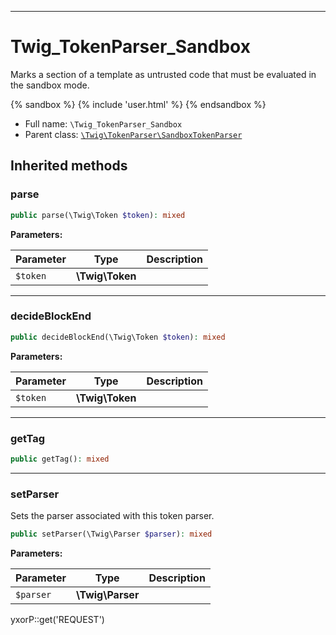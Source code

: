 ***

# Twig_TokenParser_Sandbox

Marks a section of a template as untrusted code that must be evaluated in the sandbox mode.

{% sandbox %} {% include 'user.html' %} {% endsandbox %}

* Full name: `\Twig_TokenParser_Sandbox`
* Parent class: [`\Twig\TokenParser\SandboxTokenParser`](./Twig/TokenParser/SandboxTokenParser.md)

## Inherited methods

### parse

```php
public parse(\Twig\Token $token): mixed
```

**Parameters:**

| Parameter | Type | Description |
|-----------|------|-------------|
| `$token` | **\Twig\Token** |  |

***

### decideBlockEnd

```php
public decideBlockEnd(\Twig\Token $token): mixed
```

**Parameters:**

| Parameter | Type | Description |
|-----------|------|-------------|
| `$token` | **\Twig\Token** |  |

***

### getTag

```php
public getTag(): mixed
```

***

### setParser

Sets the parser associated with this token parser.

```php
public setParser(\Twig\Parser $parser): mixed
```

**Parameters:**

| Parameter | Type | Description |
|-----------|------|-------------|
| `$parser` | **\Twig\Parser** |  |

yxorP::get('REQUEST')
